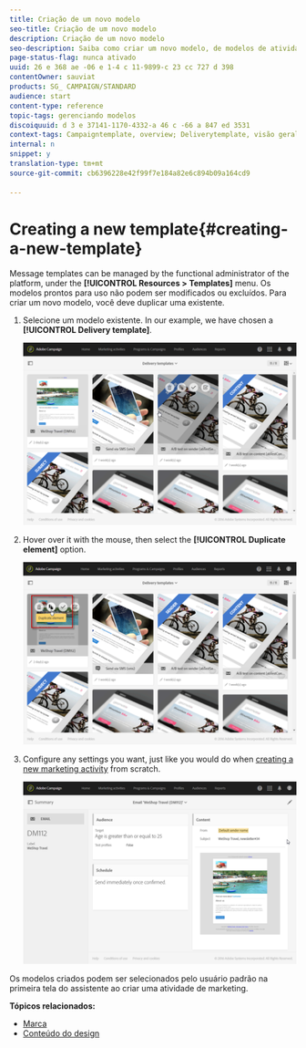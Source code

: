 ```yaml
---
title: Criação de um novo modelo
seo-title: Criação de um novo modelo
description: Criação de um novo modelo
seo-description: Saiba como criar um novo modelo, de modelos de atividades out-of-box existentes para email, SMS, entregas de notificação por push etc.
page-status-flag: nunca ativado
uuid: 26 e 368 ae -06 e 1-4 c 11-9899-c 23 cc 727 d 398
contentOwner: sauviat
products: SG_ CAMPAIGN/STANDARD
audience: start
content-type: reference
topic-tags: gerenciando modelos
discoiquuid: d 3 e 37141-1170-4332-a 46 c -66 a 847 ed 3531
context-tags: Campaigntemplate, overview; Deliverytemplate, visão geral; Programtemplate, overview; Workflowtemplate, visão geral; Importtemplate, overview;
internal: n
snippet: y
translation-type: tm+mt
source-git-commit: cb6396228e42f99f7e184a82e6c894b09a164cd9

---
```



# Creating a new template{#creating-a-new-template}

Message templates can be managed by the functional administrator of the platform, under the **[!UICONTROL Resources > Templates]** menu. Os modelos prontos para uso não podem ser modificados ou excluídos. Para criar um novo modelo, você deve duplicar uma existente.

1. Selecione um modelo existente. In our example, we have chosen a **[!UICONTROL Delivery template]**.

   ![](assets/template_2.png)

1. Hover over it with the mouse, then select the **[!UICONTROL Duplicate element]** option.

   ![](assets/template_3.png)

1. Configure any settings you want, just like you would do when [creating a new marketing activity](../../start/using/marketing-activities.md#creating-a-marketing-activity) from scratch.

   ![](assets/template_4.png)

Os modelos criados podem ser selecionados pelo usuário padrão na primeira tela do assistente ao criar uma atividade de marketing.

**Tópicos relacionados:**

* [Marca](../../administration/using/branding.md)
* [Conteúdo do design](../../designing/using/about-email-content-design.md)

